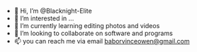 - 👋 Hi, I’m @Blacknight-Elite
- 👀 I’m interested in ...
- 🌱 I’m currently learning editing photos and videos
- 💞️ I’m looking to collaborate on software and programs
- 📫 you can reach me via email baborvinceowen@gmail.com

<!---
Blacknight-Elite/Blacknight-Elite is a ✨ special ✨ repository because its `README.md` (this file) appears on your GitHub profile.
You can click the Preview link to take a look at your changes.
--->
